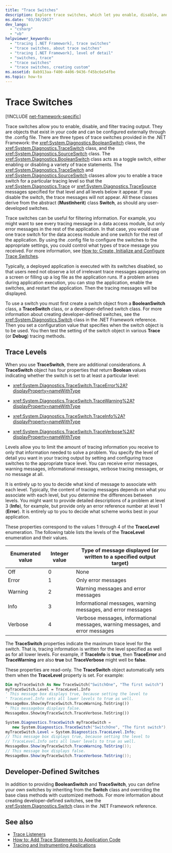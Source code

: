 ```yaml
---
title: "Trace Switches"
description: Explore trace switches, which let you enable, disable, and filter tracing output. .NET provides the BooleanSwitch, TraceSwitch, and SourceSwitch classes.
ms.date: "03/30/2017"
dev_langs:
  - "csharp"
  - "vb"
helpviewer_keywords:
  - "tracing [.NET Framework], trace switches"
  - "trace switches, about trace switches"
  - "tracing [.NET Framework], level of detail"
  - "switches, trace"
  - "trace switches"
  - "trace switches, creating custom"
ms.assetid: 8ab913aa-f400-4406-9436-f45bc6e54fbe
ms.topic: how-to
---
```

# Trace Switches

[!INCLUDE [net-framework-specific](../includes/net-framework-specific.md)]

Trace switches allow you to enable, disable, and filter tracing output. They are objects that exist in your code and can be configured externally through the .config file. There are three types of trace switches provided in the .NET Framework: the <xref:System.Diagnostics.BooleanSwitch> class, the <xref:System.Diagnostics.TraceSwitch> class, and the <xref:System.Diagnostics.SourceSwitch> class. The <xref:System.Diagnostics.BooleanSwitch> class acts as a toggle switch, either enabling or disabling a variety of trace statements. The <xref:System.Diagnostics.TraceSwitch> and <xref:System.Diagnostics.SourceSwitch> classes allow you to enable a trace switch for a particular tracing level so that the <xref:System.Diagnostics.Trace> or <xref:System.Diagnostics.TraceSource> messages specified for that level and all levels below it appear. If you disable the switch, the trace messages will not appear. All these classes derive from the abstract (**MustInherit**) class **Switch**, as should any user-developed switches.

 Trace switches can be useful for filtering information. For example, you might want to see every tracing message in a data access module, but only error messages in the rest of the application. In that case, you would use one trace switch for the data access module and one switch for the rest of the application. By using the .config file to configure the switches to the appropriate settings, you could control what types of trace message you received. For more information, see [How to: Create, Initialize and Configure Trace Switches](how-to-create-initialize-and-configure-trace-switches.md).

 Typically, a deployed application is executed with its switches disabled, so that users need not observe a lot of irrelevant trace messages appearing on a screen or filling up a log file as the application runs. If a problem arises during application execution, you can stop the application, enable the switches, and restart the application. Then the tracing messages will be displayed.

 To use a switch you must first create a switch object from a **BooleanSwitch** class, a **TraceSwitch** class, or a developer-defined switch class. For more information about creating developer-defined switches, see the <xref:System.Diagnostics.Switch> class in the .NET Framework reference. Then you set a configuration value that specifies when the switch object is to be used. You then test the setting of the switch object in various **Trace** (or **Debug**) tracing methods.

## Trace Levels

 When you use **TraceSwitch**, there are additional considerations. A **TraceSwitch** object has four properties that return **Boolean** values indicating whether the switch is set to at least a particular level:

- <xref:System.Diagnostics.TraceSwitch.TraceError%2A?displayProperty=nameWithType>

- <xref:System.Diagnostics.TraceSwitch.TraceWarning%2A?displayProperty=nameWithType>

- <xref:System.Diagnostics.TraceSwitch.TraceInfo%2A?displayProperty=nameWithType>

- <xref:System.Diagnostics.TraceSwitch.TraceVerbose%2A?displayProperty=nameWithType>

 Levels allow you to limit the amount of tracing information you receive to only that information needed to solve a problem. You specify the level of detail you want in your tracing output by setting and configuring trace switches to the appropriate trace level. You can receive error messages, warning messages, informational messages, verbose tracing messages, or no message at all.

 It is entirely up to you to decide what kind of message to associate with each level. Typically, the content of tracing messages depends on what you associate with each level, but you determine the differences between levels. You might want to provide detailed descriptions of a problem at level 3 (**Info**), for example, but provide only an error reference number at level 1 (**Error**). It is entirely up to you to decide what scheme works best in your application.

 These properties correspond to the values 1 through 4 of the **TraceLevel** enumeration. The following table lists the levels of the **TraceLevel** enumeration and their values.

|Enumerated value|Integer value|Type of message displayed (or written to a specified output target)|
|----------------------|-------------------|---------------------------------------------------------------------------|
|Off|0|None|
|Error|1|Only error messages|
|Warning|2|Warning messages and error messages|
|Info|3|Informational messages, warning messages, and error messages|
|Verbose|4|Verbose messages, informational messages, warning messages, and error messages|

 The **TraceSwitch** properties indicate the maximum trace level for the switch. That is, tracing information is written for the level specified as well as for all lower levels. For example, if **TraceInfo** is **true**, then **TraceError** and **TraceWarning** are also **true** but **TraceVerbose** might well be **false**.

 These properties are read-only. The **TraceSwitch** object automatically sets them when the **TraceLevel** property is set. For example:

```vb
Dim myTraceSwitch As New TraceSwitch("SwitchOne", "The first switch")
myTraceSwitch.Level = TraceLevel.Info
' This message box displays true, because setting the level to
' TraceLevel.Info sets all lower levels to true as well.
MessageBox.Show(myTraceSwitch.TraceWarning.ToString())
' This messagebox displays false.
MessageBox.Show(myTraceSwitch.TraceVerbose.ToString())
```

```csharp
System.Diagnostics.TraceSwitch myTraceSwitch =
   new System.Diagnostics.TraceSwitch("SwitchOne", "The first switch");
myTraceSwitch.Level = System.Diagnostics.TraceLevel.Info;
// This message box displays true, because setting the level to
// TraceLevel.Info sets all lower levels to true as well.
MessageBox.Show(myTraceSwitch.TraceWarning.ToString());
// This message box displays false.
MessageBox.Show(myTraceSwitch.TraceVerbose.ToString());
```

## Developer-Defined Switches

 In addition to providing **BooleanSwitch** and **TraceSwitch**, you can define your own switches by inheriting from the **Switch** class and overriding the base class methods with customized methods. For more information about creating developer-defined switches, see the <xref:System.Diagnostics.Switch> class in the .NET Framework reference.

## See also

- [Trace Listeners](trace-listeners.md)
- [How to: Add Trace Statements to Application Code](how-to-add-trace-statements-to-application-code.md)
- [Tracing and Instrumenting Applications](tracing-and-instrumenting-applications.md)
